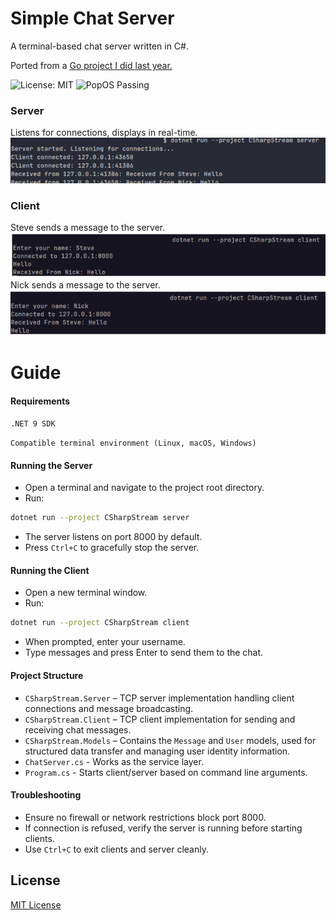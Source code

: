 # Simple Chat Server
A terminal-based chat server written in C#.

Ported from a [Go project I did last year.](https://github.com/Sieep-Coding/chatserver)

![License: MIT](https://img.shields.io/badge/License-MIT-blue.svg)
![PopOS Passing](https://img.shields.io/badge/PopOS-Passing-darkgreen.svg)

### Server
Listens for connections, displays in real-time.
![](https://github.com/Sieep-Coding/simple-chat-csharp/blob/main/Public/server.png)

### Client
Steve sends a message to the server.
![](https://github.com/Sieep-Coding/simple-chat-csharp/blob/main/Public/client1.png)
Nick sends a message to the server.
![](https://github.com/Sieep-Coding/simple-chat-csharp/blob/main/Public/client2.png)
# Guide

#### Requirements
`.NET 9 SDK`

`Compatible terminal environment (Linux, macOS, Windows)`

#### Running the Server
- Open a terminal and navigate to the project root directory.
- Run:
```bash
dotnet run --project CSharpStream server
```
- The server listens on port 8000 by default.
- Press `Ctrl+C` to gracefully stop the server.

#### Running the Client
- Open a new terminal window.
- Run: 
```bash
dotnet run --project CSharpStream client
```
- When prompted, enter your username.
- Type messages and press Enter to send them to the chat.

#### Project Structure
- `CSharpStream.Server` – TCP server implementation handling client connections and message broadcasting.
- `CSharpStream.Client` – TCP client implementation for sending and receiving chat messages.
- `CSharpStream.Models` – Contains the `Message` and `User` models, used for structured data transfer and managing user identity information.
- `ChatServer.cs` - Works as the service layer.
- `Program.cs` - Starts client/server based on command line arguments.

#### Troubleshooting
- Ensure no firewall or network restrictions block port 8000.
- If connection is refused, verify the server is running before starting clients.
- Use `Ctrl+C` to exit clients and server cleanly.

## License
[MIT License](https://github.com/Sieep-Coding/simple-chat-csharp/tree/main?tab=MIT-1-ov-file)